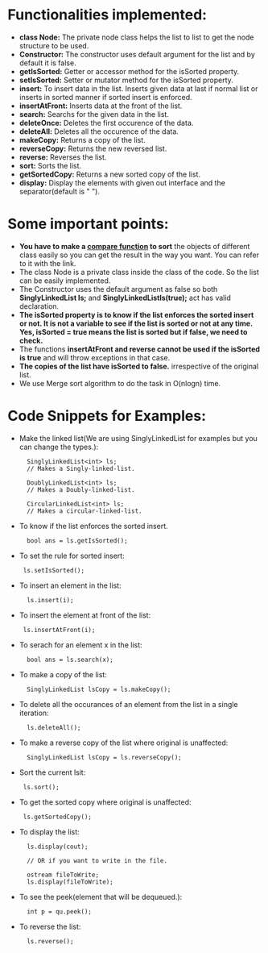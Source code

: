 # Functionalities implemented:
* <b>class Node:</b> The private node class helps the list to list to get the node structure to be used.   
* <b>Constructor:</b> The constructor uses default argument for the list and by default it is false. 
* <b>getIsSorted:</b> Getter or accessor method for the isSorted property. 
* <b>setIsSorted:</b> Setter or mutator method for the isSorted property. 
* <b>insert:</b> To insert data in the list. Inserts given data at last if normal list or inserts in sorted manner if sorted insert is enforced.
* <b>insertAtFront:</b> Inserts data at the front of the list. 
* <b>search:</b> Searchs for the given data in the list. 
* <b>deleteOnce:</b> Deletes the first occurence of the data. 
* <b>deleteAll:</b> Deletes all the occurence of the data.
* <b>makeCopy:</b> Returns a copy of the list.
* <b>reverseCopy:</b> Returns the new reversed list. 
* <b>reverse:</b> Reverses the list.
* <b>sort:</b> Sorts the list. 
* <b>getSortedCopy:</b> Returns a new sorted copy of the list. 
* <b>display:</b> Display the elements with given out interface and the separator(default is " "). 

# Some important points:
* <b> You have to make a [compare function](https://github.com/HetDaftary/Data-Structures-and-Algorithms/tree/main/Algorithms/Sorting-Algorithms) to sort</b> the objects of different class easily so you can get the result in the way you want. You can refer to it with the link. 
* The class Node is a private class inside the class of the code. So the list can be easily implemented. 
* The Constructor uses the default argument as false so both <b>SinglyLinkedList<int> ls;</b> and <b>SinglyLinkedList<int>ls(true);</b> act has valid declaration. 
* <b>The isSorted property is to know if the list enforces the sorted insert or not. It is not a variable to see if the list is sorted or not at any time. Yes, isSorted = true means the list is sorted but if false, we need to check. </b>
* The functions <b>insertAtFront and reverse cannot be used if the isSorted is true</b> and will throw exceptions in that case.
* <b>The copies of the list have isSorted to false.</b> irrespective of the original list. 
* We use Merge sort algorithm to do the task in O(nlogn) time.  

# Code Snippets for Examples:
* Make the linked list(We are using SinglyLinkedList for examples but you can change the types.):
  
        SinglyLinkedList<int> ls;
        // Makes a Singly-linked-list.
        
        DoublyLinkedList<int> ls;
        // Makes a Doubly-linked-list.
         
        CircularLinkedList<int> ls;
        // Makes a circular-linked-list.
        
* To know if the list enforces the sorted insert.
        
        bool ans = ls.getIsSorted();
        
* To set the rule for sorted insert:
       
       ls.setIsSorted();
 
* To insert an element in the list:
    
        ls.insert(i);
        
 * To insert the element at front of the list:
 
        ls.insertAtFront(i);

* To serach for an element x in the list:
  
        bool ans = ls.search(x);
        
* To make a copy of the list:
        
        SinglyLinkedList lsCopy = ls.makeCopy();
        
* To delete all the occurances of an element from the list in a single iteration:
        
        ls.deleteAll();
 
* To make a reverse copy of the list where original is unaffected:
    
        SinglyLinkedList lsCopy = ls.reverseCopy();
        
 * Sort the current lsit:
 
        ls.sort();
        
 * To get the sorted copy where original is unaffected:
  
        ls.getSortedCopy();
        
* To display the list:
        
        ls.display(cout);
        
        // OR if you want to write in the file.
        
        ostream fileToWrite;
        ls.display(fileToWrite);
        
* To see the peek(element that will be dequeued.):
        
        int p = qu.peek();
 
* To reverse the list:
    
        ls.reverse();
